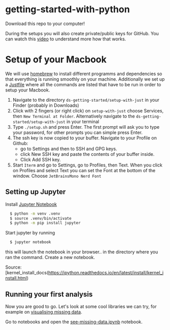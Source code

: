 # getting-started-with-python

Download this repo to your computer!

During the setups you will also create private/public keys for GitHub. You can watch this [video](https://www.youtube.com/watch?v=84sO-0JxoHU) to understand more how that works.

# Setup of your Macbook 

We will use [homebrew](https://brew.sh/index_de) to install different programms and dependencies so that everything is running smoothly on your machine. Additionally we set up a [Justfile](https://github.com/casey/just) where all the commands are listed that have to be run in order to setup your Macbook.


1. Navigate to the directory `ds-getting-started/setup-with-just` in your Finder (probably in Downloads)
2. Click with 2 fingers (or right click) on `setup-with-just` choose Services, then `New Terminal at Folder`. Alternatively navigate to the `ds-getting-started/setup-with-just` in your terminal
3. Type `./setup.sh` and press Enter. The first prompt will ask you to type your password, for other prompts you can simple press Enter.
4. The ssh key is now copied to your buffer. Navigate to your Profile on Github: 
    - go to Settings and then to SSH and GPG keys. 
    - click New SSH key and paste the contents of your buffer inside. 
    - Click Add SSH key.
5. Start `Iterm` and go to Settings, go to Profiles, then Text. When you click on Profiles and select Text you can set the Font at the bottom of the window. Choose `JetBrainsMono Nerd Font`


## Setting up Jupyter

Install [Jupyter Notebook](http://jupyter.org/install)

```sh
  $ python -m venv .venv
  $ source .venv/bin/activate
  $ python -m pip install jupyter
```
Start jupyter by running
```sh
  $ jupyter notebook
```
this will launch the notebook in your browser.. in the directory where you ran the command. Create a new notebook.

Source: [kernel_install_docs(https://ipython.readthedocs.io/en/latest/install/kernel_install.html)



## Running your first analysis

Now you are good to go. Let's look at some cool libraries we can try, for example on [visualising missing data](https://github.com/ResidentMario/missingno).

Go to notebooks and open the [see-missing-data.ipynb](https://github.com/pyladieshamburg/getting-started-with-python/blob/main/notebooks/see-missing-data.ipynb) notebook.
